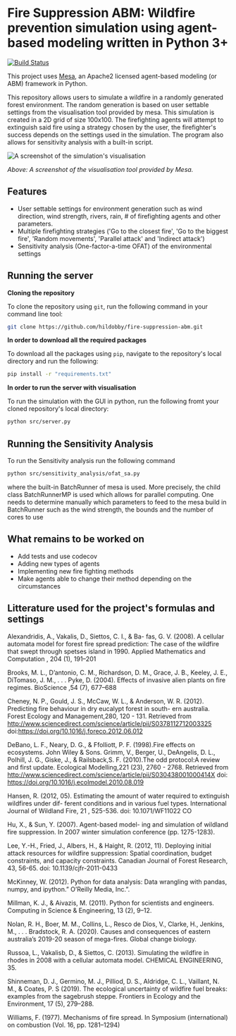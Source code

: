 Fire Suppression ABM: Wildfire prevention simulation using agent-based modeling written in Python 3+
=========================================
[![Build Status](https://travis-ci.org/hildobby/fire-suppression-abm.svg?branch=master)](https://travis-ci.org/hildobby/fire-suppression-abm)

This project uses [Mesa](https://github.com/projectmesa/mesa), an Apache2 licensed agent-based modeling (or ABM) 
framework in Python.

This repository allows users to simulate a wildfire in a randomly generated forest environment. The random generation 
is based on user settable settings from the visualisation tool provided by mesa. This simulation is created in a 2D grid of size 100x100. The firefighting agents will attempt to extinguish said fire using a strategy chosen by the user, the firefighter's success depends on the settings used in the simulation. The program also allows for sensitivity analysis with a built-in script.

![A screenshot of the simulation's visualisation](https://github.com/hildobby/fire-suppression-abmg/blob/master/src/visualisation.png)

*Above: A screenshot of the visualisation tool provided by Mesa.*

Features
------------

* User settable settings for environment generation such as wind direction, wind strength, rivers, rain, # of firefighting agents and other parameters.
* Multiple firefighting strategies ('Go to the closest fire', 'Go to the biggest fire', 'Random movements', 
'Parallel attack' and 'Indirect attack')
* Sensitivity analysis (One-factor-a-time OFAT) of the environmental settings

Running the server
------------

**Cloning the repository**

To clone the repository using `git`, run the following command in your command line tool:
```bash
git clone https://github.com/hildobby/fire-suppression-abm.git
```

**In order to download all the required packages**

To download all the packages using `pip`, navigate to the repository's local directory and run the following:
```bash
pip install -r "requirements.txt"
```
**In order to run the server with visualisation**

To run the simulation with the GUI in python, run the following fromt your cloned repository's local directory:
```bash
python src/server.py
```

Running the Sensitivity Analysis
------------
To run the Sensitivity analysis run the following command
```bash
python src/sensitivity_analysis/ofat_sa.py
```
where the built-in BatchRunner of mesa is used. More precisely, the child class BatchRunnerMP is used
which allows for parallel computing.
One needs to determine manually which parameters to feed to the 
mesa build in BatchRunner such as the wind strength, the bounds and the number of cores to use




What remains to be worked on
------------

* Add tests and use codecov
* Adding new types of agents
* Implementing new fire fighting methods
* Make agents able to change their method depending on the circumstances


Litterature used for the project's formulas and settings
------------
Alexandridis, A., Vakalis, D., Siettos, C. I., & Ba-
fas,  G.  V.   (2008).   A  cellular  automata  model
for forest fire spread prediction:  The case of the
wildfire that swept through spetses island in 1990.
Applied  Mathematics  and  Computation
, 204 (1), 191–201

Brooks,   M.  L.,   D’antonio,   C.  M.,   Richardson,
D.  M.,  Grace,  J.  B.,  Keeley,  J.  E.,  DiTomaso,
J.  M.,  . . .  Pyke,  D.   (2004).   Effects  of  invasive
alien plants on fire regimes. BioScience ,54 (7), 677–688

Cheney,   N.  P.,   Gould,   J.  S.,   McCaw,   W.  L.,
&  Anderson,  W.  R. (2012).
Predicting  fire behaviour   in   dry   eucalypt   forest   in   south-
ern   australia. Forest    Ecology    and    Management,280,   120   -   131.
Retrieved   from http://www.sciencedirect.com/science/article/pii/S0378112712003325
doi:https://doi.org/10.1016/j.foreco.2012.06.012

DeBano,  L.  F.,  Neary,  D.  G.,  &  Ffolliott,  P.  F.
(1998).Fire effects on ecosystems. John Wiley &
Sons. Grimm,    V.,    Berger,    U.,    DeAngelis,    D.   L.,
Polhill, J.    G., Giske, J.,    &    Railsback,S.   F.
(2010).The   odd   protocol:A   review   and   first   update.
Ecological   Modelling,221 (23),   2760  -  2768.
Retrieved  from http://www.sciencedirect.com/science/article/pii/S030438001000414X
doi: https://doi.org/10.1016/j.ecolmodel.2010.08.019

Hansen, R.  (2012, 05).  Estimating the amount of
water required to extinguish wildfires under dif-
ferent conditions and in various fuel types.
International  Journal  of Wildland  Fire, 21 , 525-536.
doi:  10.1071/WF11022 CO

Hu,  X.,  &  Sun,  Y.   (2007).   Agent-based  model-
ing  and  simulation  of wildland  fire  suppression.
In 2007 winter simulation conference
(pp. 1275-1283).

Lee,  Y.-H.,  Fried,  J., Albers,  H.,  & Haight,  R.
(2012,  11).    Deploying  initial  attack  resources
for  wildfire  suppression:   Spatial  coordination,
budget constraints, and capacity constraints.
Canadian  Journal  of  Forest  Research, 43,  56-65.
doi:  10.1139/cjfr-2011-0433

McKinney,  W.   (2012). Python  for  data  analysis:
Data wrangling with pandas, numpy, and ipython.” O’Reilly Media, Inc.”.

Millman, K. J., & Aivazis, M.  (2011).  Python for
scientists and engineers. Computing in Science & Engineering, 13 (2), 9–12.

Nolan,  R.  H.,  Boer,  M.  M.,  Collins,  L.,  Resco  de
Dios, V., Clarke, H., Jenkins, M., . . .  Bradstock,
R. A. (2020). Causes and consequences of eastern australia’s  2019-20  season  of  mega-fires. Global change biology.

Russoa, L., Vakalisb, D., & Siettos, C. (2013). Simulating the wildfire in rhodes in 2008 with a cellular 
automata model. CHEMICAL  ENGINEERING, 35.

Shinneman,  D. J.,  Germino,  M. J.,  Pilliod,  D. S.,
Aldridge, C. L., Vaillant, N. M., & Coates, P. S (2019).    The  ecological  uncertainty  of  wildfire
fuel breaks:  examples from the sagebrush steppe.
Frontiers in Ecology and the Environment, 17 (5), 279–288.

Williams,  F.   (1977).   Mechanisms  of  fire  spread.
In Symposium   (international)   on   combustion (Vol. 16, pp. 1281–1294)

